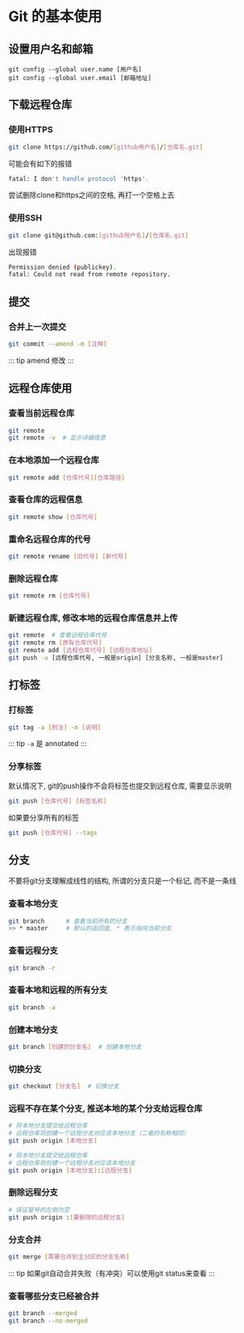 # Git 的基本使用

## 设置用户名和邮箱

``` Shell
git config --global user.name [用户名]
git config --global user.email [邮箱地址]
```

## 下载远程仓库

### 使用HTTPS  
``` bash
git clone https://github.com/[github用户名]/[仓库名.git]
```
可能会有如下的报错  
``` bash
fatal: I don't handle protocol 'https'.
```
尝试删除clone和https之间的空格, 再打一个空格上去

### 使用SSH
``` bash
git clone git@github.com:[github用户名]/[仓库名.git]
```
出现报错
``` bash
Permission denied (publickey).
fatal: Could not read from remote repository.
```

## 提交

### 合并上一次提交

``` bash
git commit --amend -m [注释]
```
::: tip
amend 修改
:::

## 远程仓库使用

### 查看当前远程仓库
``` bash
git remote
git remote -v  # 显示详细信息
```

### 在本地添加一个远程仓库
``` bash
git remote add [仓库代号][仓库路径]
```

### 查看仓库的远程信息
``` bash
git remote show [仓库代号]
```

### 重命名远程仓库的代号
``` bash
git remote rename [旧代号] [新代号]
```

### 删除远程仓库
``` bash
git remote rm [仓库代号]
```

### 新建远程仓库, 修改本地的远程仓库信息并上传
``` bash
git remote  # 查看远程仓库代号
git remote rm [原有仓库代号]
git remote add [远程仓库代号] [远程仓库地址]
git push -u [远程仓库代号, 一般是origin] [分支名称, 一般是master]
```

## 打标签

### 打标签
``` bash
git tag -a [附注] -m [说明]
```
::: tip
`-a` 是 annotated
:::

### 分享标签
默认情况下, git的push操作不会将标签也提交到远程仓库, 需要显示说明
``` bash
git push [仓库代号] [标签名称]
```
如果要分享所有的标签
``` bash
git push [仓库代号] --tags
```

## 分支
不要将git分支理解成线性的结构, 所谓的分支只是一个标记, 而不是一条线

### 查看本地分支
``` bash
git branch      # 查看当前所有的分支
>> * master     # 默认的返回值, * 表示指向当前分支
```

### 查看远程分支
``` bash
git branch -r
```

### 查看本地和远程的所有分支
``` bash
git branch -a
```

### 创建本地分支
``` bash
git branch [创建的分支名]  # 创建本地分支
```

### 切换分支
``` bash
git checkout [分支名]  # 切换分支
```

### 远程不存在某个分支, 推送本地的某个分支给远程仓库
``` bash
# 将本地分支提交给远程仓库
# 远程仓库将创建一个远程分支对应该本地分支（二者的名称相同）
git push origin [本地分支]

# 将本地分支提交给远程仓库
# 远程仓库将创建一个远程分支对应该本地分支
git push origin [本地分支]:[远程分支]  
```

### 删除远程分支
``` bash
# 保证冒号的左侧为空
git push origin :[要删除的远程分支]  
```


### 分支合并
``` bash
git merge [需要合并到主分区的分支名称]
```
::: tip
如果git自动合并失败（有冲突）可以使用git status来查看
:::

### 查看哪些分支已经被合并
``` bash
git branch --merged
git branch --no-merged
```